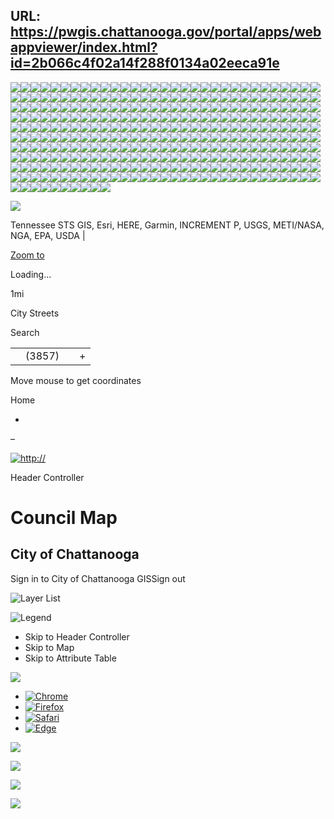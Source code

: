 URL: https://pwgis.chattanooga.gov/portal/apps/webappviewer/index.html?id=2b066c4f02a14f288f0134a02eeca91e
---
![](https://services.arcgisonline.com/ArcGIS/rest/services/World_Topo_Map/MapServer/tile/13/3222/2152)![](https://server.arcgisonline.com/ArcGIS/rest/services/World_Topo_Map/MapServer/tile/13/3223/2152)![](https://services.arcgisonline.com/ArcGIS/rest/services/World_Topo_Map/MapServer/tile/13/3224/2152)![](https://server.arcgisonline.com/ArcGIS/rest/services/World_Topo_Map/MapServer/tile/13/3225/2152)![](https://services.arcgisonline.com/ArcGIS/rest/services/World_Topo_Map/MapServer/tile/13/3226/2152)![](https://server.arcgisonline.com/ArcGIS/rest/services/World_Topo_Map/MapServer/tile/13/3227/2152)![](https://services.arcgisonline.com/ArcGIS/rest/services/World_Topo_Map/MapServer/tile/13/3228/2152)![](https://server.arcgisonline.com/ArcGIS/rest/services/World_Topo_Map/MapServer/tile/13/3229/2152)![](https://services.arcgisonline.com/ArcGIS/rest/services/World_Topo_Map/MapServer/tile/13/3230/2152)![](https://server.arcgisonline.com/ArcGIS/rest/services/World_Topo_Map/MapServer/tile/13/3231/2152)![](https://services.arcgisonline.com/ArcGIS/rest/services/World_Topo_Map/MapServer/tile/13/3232/2152)![](https://server.arcgisonline.com/ArcGIS/rest/services/World_Topo_Map/MapServer/tile/13/3233/2152)![](https://services.arcgisonline.com/ArcGIS/rest/services/World_Topo_Map/MapServer/tile/13/3234/2152)![](https://server.arcgisonline.com/ArcGIS/rest/services/World_Topo_Map/MapServer/tile/13/3235/2152)![](https://services.arcgisonline.com/ArcGIS/rest/services/World_Topo_Map/MapServer/tile/13/3236/2152)![](https://server.arcgisonline.com/ArcGIS/rest/services/World_Topo_Map/MapServer/tile/13/3237/2152)![](https://services.arcgisonline.com/ArcGIS/rest/services/World_Topo_Map/MapServer/tile/13/3238/2152)![](https://server.arcgisonline.com/ArcGIS/rest/services/World_Topo_Map/MapServer/tile/13/3239/2152)![](https://services.arcgisonline.com/ArcGIS/rest/services/World_Topo_Map/MapServer/tile/13/3240/2152)![](https://server.arcgisonline.com/ArcGIS/rest/services/World_Topo_Map/MapServer/tile/13/3241/2152)![](https://services.arcgisonline.com/ArcGIS/rest/services/World_Topo_Map/MapServer/tile/13/3242/2152)![](https://server.arcgisonline.com/ArcGIS/rest/services/World_Topo_Map/MapServer/tile/13/3243/2152)![](https://services.arcgisonline.com/ArcGIS/rest/services/World_Topo_Map/MapServer/tile/13/3244/2152)![](https://server.arcgisonline.com/ArcGIS/rest/services/World_Topo_Map/MapServer/tile/13/3245/2152)![](https://services.arcgisonline.com/ArcGIS/rest/services/World_Topo_Map/MapServer/tile/13/3246/2152)![](https://server.arcgisonline.com/ArcGIS/rest/services/World_Topo_Map/MapServer/tile/13/3247/2152)![](https://services.arcgisonline.com/ArcGIS/rest/services/World_Topo_Map/MapServer/tile/13/3248/2152)![](https://server.arcgisonline.com/ArcGIS/rest/services/World_Topo_Map/MapServer/tile/13/3249/2152)![](https://services.arcgisonline.com/ArcGIS/rest/services/World_Topo_Map/MapServer/tile/13/3250/2152)![](https://server.arcgisonline.com/ArcGIS/rest/services/World_Topo_Map/MapServer/tile/13/3251/2152)![](https://services.arcgisonline.com/ArcGIS/rest/services/World_Topo_Map/MapServer/tile/13/3252/2152)![](https://server.arcgisonline.com/ArcGIS/rest/services/World_Topo_Map/MapServer/tile/13/3253/2152)![](https://services.arcgisonline.com/ArcGIS/rest/services/World_Topo_Map/MapServer/tile/13/3254/2152)![](https://server.arcgisonline.com/ArcGIS/rest/services/World_Topo_Map/MapServer/tile/13/3255/2152)![](https://services.arcgisonline.com/ArcGIS/rest/services/World_Topo_Map/MapServer/tile/13/3256/2152)![](https://server.arcgisonline.com/ArcGIS/rest/services/World_Topo_Map/MapServer/tile/13/3257/2152)![](https://services.arcgisonline.com/ArcGIS/rest/services/World_Topo_Map/MapServer/tile/13/3258/2152)![](https://server.arcgisonline.com/ArcGIS/rest/services/World_Topo_Map/MapServer/tile/13/3259/2152)![](https://services.arcgisonline.com/ArcGIS/rest/services/World_Topo_Map/MapServer/tile/13/3260/2152)![](https://server.arcgisonline.com/ArcGIS/rest/services/World_Topo_Map/MapServer/tile/13/3261/2152)![](https://services.arcgisonline.com/ArcGIS/rest/services/World_Topo_Map/MapServer/tile/13/3222/2153)![](https://server.arcgisonline.com/ArcGIS/rest/services/World_Topo_Map/MapServer/tile/13/3223/2153)![](https://services.arcgisonline.com/ArcGIS/rest/services/World_Topo_Map/MapServer/tile/13/3224/2153)![](https://server.arcgisonline.com/ArcGIS/rest/services/World_Topo_Map/MapServer/tile/13/3225/2153)![](https://services.arcgisonline.com/ArcGIS/rest/services/World_Topo_Map/MapServer/tile/13/3226/2153)![](https://server.arcgisonline.com/ArcGIS/rest/services/World_Topo_Map/MapServer/tile/13/3227/2153)![](https://services.arcgisonline.com/ArcGIS/rest/services/World_Topo_Map/MapServer/tile/13/3228/2153)![](https://server.arcgisonline.com/ArcGIS/rest/services/World_Topo_Map/MapServer/tile/13/3229/2153)![](https://services.arcgisonline.com/ArcGIS/rest/services/World_Topo_Map/MapServer/tile/13/3230/2153)![](https://server.arcgisonline.com/ArcGIS/rest/services/World_Topo_Map/MapServer/tile/13/3231/2153)![](https://services.arcgisonline.com/ArcGIS/rest/services/World_Topo_Map/MapServer/tile/13/3232/2153)![](https://server.arcgisonline.com/ArcGIS/rest/services/World_Topo_Map/MapServer/tile/13/3233/2153)![](https://services.arcgisonline.com/ArcGIS/rest/services/World_Topo_Map/MapServer/tile/13/3234/2153)![](https://server.arcgisonline.com/ArcGIS/rest/services/World_Topo_Map/MapServer/tile/13/3235/2153)![](https://services.arcgisonline.com/ArcGIS/rest/services/World_Topo_Map/MapServer/tile/13/3236/2153)![](https://server.arcgisonline.com/ArcGIS/rest/services/World_Topo_Map/MapServer/tile/13/3237/2153)![](https://services.arcgisonline.com/ArcGIS/rest/services/World_Topo_Map/MapServer/tile/13/3238/2153)![](https://server.arcgisonline.com/ArcGIS/rest/services/World_Topo_Map/MapServer/tile/13/3239/2153)![](https://services.arcgisonline.com/ArcGIS/rest/services/World_Topo_Map/MapServer/tile/13/3240/2153)![](https://server.arcgisonline.com/ArcGIS/rest/services/World_Topo_Map/MapServer/tile/13/3241/2153)![](https://services.arcgisonline.com/ArcGIS/rest/services/World_Topo_Map/MapServer/tile/13/3242/2153)![](https://server.arcgisonline.com/ArcGIS/rest/services/World_Topo_Map/MapServer/tile/13/3243/2153)![](https://services.arcgisonline.com/ArcGIS/rest/services/World_Topo_Map/MapServer/tile/13/3244/2153)![](https://server.arcgisonline.com/ArcGIS/rest/services/World_Topo_Map/MapServer/tile/13/3245/2153)![](https://services.arcgisonline.com/ArcGIS/rest/services/World_Topo_Map/MapServer/tile/13/3246/2153)![](https://server.arcgisonline.com/ArcGIS/rest/services/World_Topo_Map/MapServer/tile/13/3247/2153)![](https://services.arcgisonline.com/ArcGIS/rest/services/World_Topo_Map/MapServer/tile/13/3248/2153)![](https://server.arcgisonline.com/ArcGIS/rest/services/World_Topo_Map/MapServer/tile/13/3249/2153)![](https://services.arcgisonline.com/ArcGIS/rest/services/World_Topo_Map/MapServer/tile/13/3250/2153)![](https://server.arcgisonline.com/ArcGIS/rest/services/World_Topo_Map/MapServer/tile/13/3251/2153)![](https://services.arcgisonline.com/ArcGIS/rest/services/World_Topo_Map/MapServer/tile/13/3252/2153)![](https://server.arcgisonline.com/ArcGIS/rest/services/World_Topo_Map/MapServer/tile/13/3253/2153)![](https://services.arcgisonline.com/ArcGIS/rest/services/World_Topo_Map/MapServer/tile/13/3254/2153)![](https://server.arcgisonline.com/ArcGIS/rest/services/World_Topo_Map/MapServer/tile/13/3255/2153)![](https://services.arcgisonline.com/ArcGIS/rest/services/World_Topo_Map/MapServer/tile/13/3256/2153)![](https://server.arcgisonline.com/ArcGIS/rest/services/World_Topo_Map/MapServer/tile/13/3257/2153)![](https://services.arcgisonline.com/ArcGIS/rest/services/World_Topo_Map/MapServer/tile/13/3258/2153)![](https://server.arcgisonline.com/ArcGIS/rest/services/World_Topo_Map/MapServer/tile/13/3259/2153)![](https://services.arcgisonline.com/ArcGIS/rest/services/World_Topo_Map/MapServer/tile/13/3260/2153)![](https://server.arcgisonline.com/ArcGIS/rest/services/World_Topo_Map/MapServer/tile/13/3261/2153)![](https://services.arcgisonline.com/ArcGIS/rest/services/World_Topo_Map/MapServer/tile/13/3222/2154)![](https://server.arcgisonline.com/ArcGIS/rest/services/World_Topo_Map/MapServer/tile/13/3223/2154)![](https://services.arcgisonline.com/ArcGIS/rest/services/World_Topo_Map/MapServer/tile/13/3224/2154)![](https://server.arcgisonline.com/ArcGIS/rest/services/World_Topo_Map/MapServer/tile/13/3225/2154)![](https://services.arcgisonline.com/ArcGIS/rest/services/World_Topo_Map/MapServer/tile/13/3226/2154)![](https://server.arcgisonline.com/ArcGIS/rest/services/World_Topo_Map/MapServer/tile/13/3227/2154)![](https://services.arcgisonline.com/ArcGIS/rest/services/World_Topo_Map/MapServer/tile/13/3228/2154)![](https://server.arcgisonline.com/ArcGIS/rest/services/World_Topo_Map/MapServer/tile/13/3229/2154)![](https://services.arcgisonline.com/ArcGIS/rest/services/World_Topo_Map/MapServer/tile/13/3230/2154)![](https://server.arcgisonline.com/ArcGIS/rest/services/World_Topo_Map/MapServer/tile/13/3231/2154)![](https://services.arcgisonline.com/ArcGIS/rest/services/World_Topo_Map/MapServer/tile/13/3232/2154)![](https://server.arcgisonline.com/ArcGIS/rest/services/World_Topo_Map/MapServer/tile/13/3233/2154)![](https://services.arcgisonline.com/ArcGIS/rest/services/World_Topo_Map/MapServer/tile/13/3234/2154)![](https://server.arcgisonline.com/ArcGIS/rest/services/World_Topo_Map/MapServer/tile/13/3235/2154)![](https://services.arcgisonline.com/ArcGIS/rest/services/World_Topo_Map/MapServer/tile/13/3236/2154)![](https://server.arcgisonline.com/ArcGIS/rest/services/World_Topo_Map/MapServer/tile/13/3237/2154)![](https://services.arcgisonline.com/ArcGIS/rest/services/World_Topo_Map/MapServer/tile/13/3238/2154)![](https://server.arcgisonline.com/ArcGIS/rest/services/World_Topo_Map/MapServer/tile/13/3239/2154)![](https://services.arcgisonline.com/ArcGIS/rest/services/World_Topo_Map/MapServer/tile/13/3240/2154)![](https://server.arcgisonline.com/ArcGIS/rest/services/World_Topo_Map/MapServer/tile/13/3241/2154)![](https://services.arcgisonline.com/ArcGIS/rest/services/World_Topo_Map/MapServer/tile/13/3242/2154)![](https://server.arcgisonline.com/ArcGIS/rest/services/World_Topo_Map/MapServer/tile/13/3243/2154)![](https://services.arcgisonline.com/ArcGIS/rest/services/World_Topo_Map/MapServer/tile/13/3244/2154)![](https://server.arcgisonline.com/ArcGIS/rest/services/World_Topo_Map/MapServer/tile/13/3245/2154)![](https://services.arcgisonline.com/ArcGIS/rest/services/World_Topo_Map/MapServer/tile/13/3246/2154)![](https://server.arcgisonline.com/ArcGIS/rest/services/World_Topo_Map/MapServer/tile/13/3247/2154)![](https://services.arcgisonline.com/ArcGIS/rest/services/World_Topo_Map/MapServer/tile/13/3248/2154)![](https://server.arcgisonline.com/ArcGIS/rest/services/World_Topo_Map/MapServer/tile/13/3249/2154)![](https://services.arcgisonline.com/ArcGIS/rest/services/World_Topo_Map/MapServer/tile/13/3250/2154)![](https://server.arcgisonline.com/ArcGIS/rest/services/World_Topo_Map/MapServer/tile/13/3251/2154)![](https://services.arcgisonline.com/ArcGIS/rest/services/World_Topo_Map/MapServer/tile/13/3252/2154)![](https://server.arcgisonline.com/ArcGIS/rest/services/World_Topo_Map/MapServer/tile/13/3253/2154)![](https://services.arcgisonline.com/ArcGIS/rest/services/World_Topo_Map/MapServer/tile/13/3254/2154)![](https://server.arcgisonline.com/ArcGIS/rest/services/World_Topo_Map/MapServer/tile/13/3255/2154)![](https://services.arcgisonline.com/ArcGIS/rest/services/World_Topo_Map/MapServer/tile/13/3256/2154)![](https://server.arcgisonline.com/ArcGIS/rest/services/World_Topo_Map/MapServer/tile/13/3257/2154)![](https://services.arcgisonline.com/ArcGIS/rest/services/World_Topo_Map/MapServer/tile/13/3258/2154)![](https://server.arcgisonline.com/ArcGIS/rest/services/World_Topo_Map/MapServer/tile/13/3259/2154)![](https://services.arcgisonline.com/ArcGIS/rest/services/World_Topo_Map/MapServer/tile/13/3260/2154)![](https://server.arcgisonline.com/ArcGIS/rest/services/World_Topo_Map/MapServer/tile/13/3261/2154)![](https://services.arcgisonline.com/ArcGIS/rest/services/World_Topo_Map/MapServer/tile/13/3222/2155)![](https://server.arcgisonline.com/ArcGIS/rest/services/World_Topo_Map/MapServer/tile/13/3223/2155)![](https://services.arcgisonline.com/ArcGIS/rest/services/World_Topo_Map/MapServer/tile/13/3224/2155)![](https://server.arcgisonline.com/ArcGIS/rest/services/World_Topo_Map/MapServer/tile/13/3225/2155)![](https://services.arcgisonline.com/ArcGIS/rest/services/World_Topo_Map/MapServer/tile/13/3226/2155)![](https://server.arcgisonline.com/ArcGIS/rest/services/World_Topo_Map/MapServer/tile/13/3227/2155)![](https://services.arcgisonline.com/ArcGIS/rest/services/World_Topo_Map/MapServer/tile/13/3228/2155)![](https://server.arcgisonline.com/ArcGIS/rest/services/World_Topo_Map/MapServer/tile/13/3229/2155)![](https://services.arcgisonline.com/ArcGIS/rest/services/World_Topo_Map/MapServer/tile/13/3230/2155)![](https://server.arcgisonline.com/ArcGIS/rest/services/World_Topo_Map/MapServer/tile/13/3231/2155)![](https://services.arcgisonline.com/ArcGIS/rest/services/World_Topo_Map/MapServer/tile/13/3232/2155)![](https://server.arcgisonline.com/ArcGIS/rest/services/World_Topo_Map/MapServer/tile/13/3233/2155)![](https://services.arcgisonline.com/ArcGIS/rest/services/World_Topo_Map/MapServer/tile/13/3234/2155)![](https://server.arcgisonline.com/ArcGIS/rest/services/World_Topo_Map/MapServer/tile/13/3235/2155)![](https://services.arcgisonline.com/ArcGIS/rest/services/World_Topo_Map/MapServer/tile/13/3236/2155)![](https://server.arcgisonline.com/ArcGIS/rest/services/World_Topo_Map/MapServer/tile/13/3237/2155)![](https://services.arcgisonline.com/ArcGIS/rest/services/World_Topo_Map/MapServer/tile/13/3238/2155)![](https://server.arcgisonline.com/ArcGIS/rest/services/World_Topo_Map/MapServer/tile/13/3239/2155)![](https://services.arcgisonline.com/ArcGIS/rest/services/World_Topo_Map/MapServer/tile/13/3240/2155)![](https://server.arcgisonline.com/ArcGIS/rest/services/World_Topo_Map/MapServer/tile/13/3241/2155)![](https://services.arcgisonline.com/ArcGIS/rest/services/World_Topo_Map/MapServer/tile/13/3242/2155)![](https://server.arcgisonline.com/ArcGIS/rest/services/World_Topo_Map/MapServer/tile/13/3243/2155)![](https://services.arcgisonline.com/ArcGIS/rest/services/World_Topo_Map/MapServer/tile/13/3244/2155)![](https://server.arcgisonline.com/ArcGIS/rest/services/World_Topo_Map/MapServer/tile/13/3245/2155)![](https://services.arcgisonline.com/ArcGIS/rest/services/World_Topo_Map/MapServer/tile/13/3246/2155)![](https://server.arcgisonline.com/ArcGIS/rest/services/World_Topo_Map/MapServer/tile/13/3247/2155)![](https://services.arcgisonline.com/ArcGIS/rest/services/World_Topo_Map/MapServer/tile/13/3248/2155)![](https://server.arcgisonline.com/ArcGIS/rest/services/World_Topo_Map/MapServer/tile/13/3249/2155)![](https://services.arcgisonline.com/ArcGIS/rest/services/World_Topo_Map/MapServer/tile/13/3250/2155)![](https://server.arcgisonline.com/ArcGIS/rest/services/World_Topo_Map/MapServer/tile/13/3251/2155)![](https://services.arcgisonline.com/ArcGIS/rest/services/World_Topo_Map/MapServer/tile/13/3252/2155)![](https://server.arcgisonline.com/ArcGIS/rest/services/World_Topo_Map/MapServer/tile/13/3253/2155)![](https://services.arcgisonline.com/ArcGIS/rest/services/World_Topo_Map/MapServer/tile/13/3254/2155)![](https://server.arcgisonline.com/ArcGIS/rest/services/World_Topo_Map/MapServer/tile/13/3255/2155)![](https://services.arcgisonline.com/ArcGIS/rest/services/World_Topo_Map/MapServer/tile/13/3256/2155)![](https://server.arcgisonline.com/ArcGIS/rest/services/World_Topo_Map/MapServer/tile/13/3257/2155)![](https://services.arcgisonline.com/ArcGIS/rest/services/World_Topo_Map/MapServer/tile/13/3258/2155)![](https://server.arcgisonline.com/ArcGIS/rest/services/World_Topo_Map/MapServer/tile/13/3259/2155)![](https://services.arcgisonline.com/ArcGIS/rest/services/World_Topo_Map/MapServer/tile/13/3260/2155)![](https://server.arcgisonline.com/ArcGIS/rest/services/World_Topo_Map/MapServer/tile/13/3261/2155)![](https://services.arcgisonline.com/ArcGIS/rest/services/World_Topo_Map/MapServer/tile/13/3222/2156)![](https://server.arcgisonline.com/ArcGIS/rest/services/World_Topo_Map/MapServer/tile/13/3223/2156)![](https://services.arcgisonline.com/ArcGIS/rest/services/World_Topo_Map/MapServer/tile/13/3224/2156)![](https://server.arcgisonline.com/ArcGIS/rest/services/World_Topo_Map/MapServer/tile/13/3225/2156)![](https://services.arcgisonline.com/ArcGIS/rest/services/World_Topo_Map/MapServer/tile/13/3226/2156)![](https://server.arcgisonline.com/ArcGIS/rest/services/World_Topo_Map/MapServer/tile/13/3227/2156)![](https://services.arcgisonline.com/ArcGIS/rest/services/World_Topo_Map/MapServer/tile/13/3228/2156)![](https://server.arcgisonline.com/ArcGIS/rest/services/World_Topo_Map/MapServer/tile/13/3229/2156)![](https://services.arcgisonline.com/ArcGIS/rest/services/World_Topo_Map/MapServer/tile/13/3230/2156)![](https://server.arcgisonline.com/ArcGIS/rest/services/World_Topo_Map/MapServer/tile/13/3231/2156)![](https://services.arcgisonline.com/ArcGIS/rest/services/World_Topo_Map/MapServer/tile/13/3232/2156)![](https://server.arcgisonline.com/ArcGIS/rest/services/World_Topo_Map/MapServer/tile/13/3233/2156)![](https://services.arcgisonline.com/ArcGIS/rest/services/World_Topo_Map/MapServer/tile/13/3234/2156)![](https://server.arcgisonline.com/ArcGIS/rest/services/World_Topo_Map/MapServer/tile/13/3235/2156)![](https://services.arcgisonline.com/ArcGIS/rest/services/World_Topo_Map/MapServer/tile/13/3236/2156)![](https://server.arcgisonline.com/ArcGIS/rest/services/World_Topo_Map/MapServer/tile/13/3237/2156)![](https://services.arcgisonline.com/ArcGIS/rest/services/World_Topo_Map/MapServer/tile/13/3238/2156)![](https://server.arcgisonline.com/ArcGIS/rest/services/World_Topo_Map/MapServer/tile/13/3239/2156)![](https://services.arcgisonline.com/ArcGIS/rest/services/World_Topo_Map/MapServer/tile/13/3240/2156)![](https://server.arcgisonline.com/ArcGIS/rest/services/World_Topo_Map/MapServer/tile/13/3241/2156)![](https://services.arcgisonline.com/ArcGIS/rest/services/World_Topo_Map/MapServer/tile/13/3242/2156)![](https://server.arcgisonline.com/ArcGIS/rest/services/World_Topo_Map/MapServer/tile/13/3243/2156)![](https://services.arcgisonline.com/ArcGIS/rest/services/World_Topo_Map/MapServer/tile/13/3244/2156)![](https://server.arcgisonline.com/ArcGIS/rest/services/World_Topo_Map/MapServer/tile/13/3245/2156)![](https://services.arcgisonline.com/ArcGIS/rest/services/World_Topo_Map/MapServer/tile/13/3246/2156)![](https://server.arcgisonline.com/ArcGIS/rest/services/World_Topo_Map/MapServer/tile/13/3247/2156)![](https://services.arcgisonline.com/ArcGIS/rest/services/World_Topo_Map/MapServer/tile/13/3248/2156)![](https://server.arcgisonline.com/ArcGIS/rest/services/World_Topo_Map/MapServer/tile/13/3249/2156)![](https://services.arcgisonline.com/ArcGIS/rest/services/World_Topo_Map/MapServer/tile/13/3250/2156)![](https://server.arcgisonline.com/ArcGIS/rest/services/World_Topo_Map/MapServer/tile/13/3251/2156)![](https://services.arcgisonline.com/ArcGIS/rest/services/World_Topo_Map/MapServer/tile/13/3252/2156)![](https://server.arcgisonline.com/ArcGIS/rest/services/World_Topo_Map/MapServer/tile/13/3253/2156)![](https://services.arcgisonline.com/ArcGIS/rest/services/World_Topo_Map/MapServer/tile/13/3254/2156)![](https://server.arcgisonline.com/ArcGIS/rest/services/World_Topo_Map/MapServer/tile/13/3255/2156)![](https://services.arcgisonline.com/ArcGIS/rest/services/World_Topo_Map/MapServer/tile/13/3256/2156)![](https://server.arcgisonline.com/ArcGIS/rest/services/World_Topo_Map/MapServer/tile/13/3257/2156)![](https://services.arcgisonline.com/ArcGIS/rest/services/World_Topo_Map/MapServer/tile/13/3258/2156)![](https://server.arcgisonline.com/ArcGIS/rest/services/World_Topo_Map/MapServer/tile/13/3259/2156)![](https://services.arcgisonline.com/ArcGIS/rest/services/World_Topo_Map/MapServer/tile/13/3260/2156)![](https://server.arcgisonline.com/ArcGIS/rest/services/World_Topo_Map/MapServer/tile/13/3261/2156)![](https://services.arcgisonline.com/ArcGIS/rest/services/World_Topo_Map/MapServer/tile/13/3222/2157)![](https://server.arcgisonline.com/ArcGIS/rest/services/World_Topo_Map/MapServer/tile/13/3223/2157)![](https://services.arcgisonline.com/ArcGIS/rest/services/World_Topo_Map/MapServer/tile/13/3224/2157)![](https://server.arcgisonline.com/ArcGIS/rest/services/World_Topo_Map/MapServer/tile/13/3225/2157)![](https://services.arcgisonline.com/ArcGIS/rest/services/World_Topo_Map/MapServer/tile/13/3226/2157)![](https://server.arcgisonline.com/ArcGIS/rest/services/World_Topo_Map/MapServer/tile/13/3227/2157)![](https://services.arcgisonline.com/ArcGIS/rest/services/World_Topo_Map/MapServer/tile/13/3228/2157)![](https://server.arcgisonline.com/ArcGIS/rest/services/World_Topo_Map/MapServer/tile/13/3229/2157)![](https://services.arcgisonline.com/ArcGIS/rest/services/World_Topo_Map/MapServer/tile/13/3230/2157)![](https://server.arcgisonline.com/ArcGIS/rest/services/World_Topo_Map/MapServer/tile/13/3231/2157)![](https://services.arcgisonline.com/ArcGIS/rest/services/World_Topo_Map/MapServer/tile/13/3232/2157)![](https://server.arcgisonline.com/ArcGIS/rest/services/World_Topo_Map/MapServer/tile/13/3233/2157)![](https://services.arcgisonline.com/ArcGIS/rest/services/World_Topo_Map/MapServer/tile/13/3234/2157)![](https://server.arcgisonline.com/ArcGIS/rest/services/World_Topo_Map/MapServer/tile/13/3235/2157)![](https://services.arcgisonline.com/ArcGIS/rest/services/World_Topo_Map/MapServer/tile/13/3236/2157)![](https://server.arcgisonline.com/ArcGIS/rest/services/World_Topo_Map/MapServer/tile/13/3237/2157)![](https://services.arcgisonline.com/ArcGIS/rest/services/World_Topo_Map/MapServer/tile/13/3238/2157)![](https://server.arcgisonline.com/ArcGIS/rest/services/World_Topo_Map/MapServer/tile/13/3239/2157)![](https://services.arcgisonline.com/ArcGIS/rest/services/World_Topo_Map/MapServer/tile/13/3240/2157)![](https://server.arcgisonline.com/ArcGIS/rest/services/World_Topo_Map/MapServer/tile/13/3241/2157)![](https://services.arcgisonline.com/ArcGIS/rest/services/World_Topo_Map/MapServer/tile/13/3242/2157)![](https://server.arcgisonline.com/ArcGIS/rest/services/World_Topo_Map/MapServer/tile/13/3243/2157)![](https://services.arcgisonline.com/ArcGIS/rest/services/World_Topo_Map/MapServer/tile/13/3244/2157)![](https://server.arcgisonline.com/ArcGIS/rest/services/World_Topo_Map/MapServer/tile/13/3245/2157)![](https://services.arcgisonline.com/ArcGIS/rest/services/World_Topo_Map/MapServer/tile/13/3246/2157)![](https://server.arcgisonline.com/ArcGIS/rest/services/World_Topo_Map/MapServer/tile/13/3247/2157)![](https://services.arcgisonline.com/ArcGIS/rest/services/World_Topo_Map/MapServer/tile/13/3248/2157)![](https://server.arcgisonline.com/ArcGIS/rest/services/World_Topo_Map/MapServer/tile/13/3249/2157)![](https://services.arcgisonline.com/ArcGIS/rest/services/World_Topo_Map/MapServer/tile/13/3250/2157)![](https://server.arcgisonline.com/ArcGIS/rest/services/World_Topo_Map/MapServer/tile/13/3251/2157)![](https://services.arcgisonline.com/ArcGIS/rest/services/World_Topo_Map/MapServer/tile/13/3252/2157)![](https://server.arcgisonline.com/ArcGIS/rest/services/World_Topo_Map/MapServer/tile/13/3253/2157)![](https://services.arcgisonline.com/ArcGIS/rest/services/World_Topo_Map/MapServer/tile/13/3254/2157)![](https://server.arcgisonline.com/ArcGIS/rest/services/World_Topo_Map/MapServer/tile/13/3255/2157)![](https://services.arcgisonline.com/ArcGIS/rest/services/World_Topo_Map/MapServer/tile/13/3256/2157)![](https://server.arcgisonline.com/ArcGIS/rest/services/World_Topo_Map/MapServer/tile/13/3257/2157)![](https://services.arcgisonline.com/ArcGIS/rest/services/World_Topo_Map/MapServer/tile/13/3258/2157)![](https://server.arcgisonline.com/ArcGIS/rest/services/World_Topo_Map/MapServer/tile/13/3259/2157)![](https://services.arcgisonline.com/ArcGIS/rest/services/World_Topo_Map/MapServer/tile/13/3260/2157)![](https://server.arcgisonline.com/ArcGIS/rest/services/World_Topo_Map/MapServer/tile/13/3261/2157)![](https://services.arcgisonline.com/ArcGIS/rest/services/World_Topo_Map/MapServer/tile/13/3222/2158)![](https://server.arcgisonline.com/ArcGIS/rest/services/World_Topo_Map/MapServer/tile/13/3223/2158)![](https://services.arcgisonline.com/ArcGIS/rest/services/World_Topo_Map/MapServer/tile/13/3224/2158)![](https://server.arcgisonline.com/ArcGIS/rest/services/World_Topo_Map/MapServer/tile/13/3225/2158)![](https://services.arcgisonline.com/ArcGIS/rest/services/World_Topo_Map/MapServer/tile/13/3226/2158)![](https://server.arcgisonline.com/ArcGIS/rest/services/World_Topo_Map/MapServer/tile/13/3227/2158)![](https://services.arcgisonline.com/ArcGIS/rest/services/World_Topo_Map/MapServer/tile/13/3228/2158)![](https://server.arcgisonline.com/ArcGIS/rest/services/World_Topo_Map/MapServer/tile/13/3229/2158)![](https://services.arcgisonline.com/ArcGIS/rest/services/World_Topo_Map/MapServer/tile/13/3230/2158)![](https://server.arcgisonline.com/ArcGIS/rest/services/World_Topo_Map/MapServer/tile/13/3231/2158)![](https://services.arcgisonline.com/ArcGIS/rest/services/World_Topo_Map/MapServer/tile/13/3232/2158)![](https://server.arcgisonline.com/ArcGIS/rest/services/World_Topo_Map/MapServer/tile/13/3233/2158)![](https://services.arcgisonline.com/ArcGIS/rest/services/World_Topo_Map/MapServer/tile/13/3234/2158)![](https://server.arcgisonline.com/ArcGIS/rest/services/World_Topo_Map/MapServer/tile/13/3235/2158)![](https://services.arcgisonline.com/ArcGIS/rest/services/World_Topo_Map/MapServer/tile/13/3236/2158)![](https://server.arcgisonline.com/ArcGIS/rest/services/World_Topo_Map/MapServer/tile/13/3237/2158)![](https://services.arcgisonline.com/ArcGIS/rest/services/World_Topo_Map/MapServer/tile/13/3238/2158)![](https://server.arcgisonline.com/ArcGIS/rest/services/World_Topo_Map/MapServer/tile/13/3239/2158)![](https://services.arcgisonline.com/ArcGIS/rest/services/World_Topo_Map/MapServer/tile/13/3240/2158)![](https://server.arcgisonline.com/ArcGIS/rest/services/World_Topo_Map/MapServer/tile/13/3241/2158)![](https://services.arcgisonline.com/ArcGIS/rest/services/World_Topo_Map/MapServer/tile/13/3242/2158)![](https://server.arcgisonline.com/ArcGIS/rest/services/World_Topo_Map/MapServer/tile/13/3243/2158)![](https://services.arcgisonline.com/ArcGIS/rest/services/World_Topo_Map/MapServer/tile/13/3244/2158)![](https://server.arcgisonline.com/ArcGIS/rest/services/World_Topo_Map/MapServer/tile/13/3245/2158)![](https://services.arcgisonline.com/ArcGIS/rest/services/World_Topo_Map/MapServer/tile/13/3246/2158)![](https://server.arcgisonline.com/ArcGIS/rest/services/World_Topo_Map/MapServer/tile/13/3247/2158)![](https://services.arcgisonline.com/ArcGIS/rest/services/World_Topo_Map/MapServer/tile/13/3248/2158)![](https://server.arcgisonline.com/ArcGIS/rest/services/World_Topo_Map/MapServer/tile/13/3249/2158)![](https://services.arcgisonline.com/ArcGIS/rest/services/World_Topo_Map/MapServer/tile/13/3250/2158)![](https://server.arcgisonline.com/ArcGIS/rest/services/World_Topo_Map/MapServer/tile/13/3251/2158)![](https://services.arcgisonline.com/ArcGIS/rest/services/World_Topo_Map/MapServer/tile/13/3252/2158)![](https://server.arcgisonline.com/ArcGIS/rest/services/World_Topo_Map/MapServer/tile/13/3253/2158)![](https://services.arcgisonline.com/ArcGIS/rest/services/World_Topo_Map/MapServer/tile/13/3254/2158)![](https://server.arcgisonline.com/ArcGIS/rest/services/World_Topo_Map/MapServer/tile/13/3255/2158)![](https://services.arcgisonline.com/ArcGIS/rest/services/World_Topo_Map/MapServer/tile/13/3256/2158)![](https://server.arcgisonline.com/ArcGIS/rest/services/World_Topo_Map/MapServer/tile/13/3257/2158)![](https://services.arcgisonline.com/ArcGIS/rest/services/World_Topo_Map/MapServer/tile/13/3258/2158)![](https://server.arcgisonline.com/ArcGIS/rest/services/World_Topo_Map/MapServer/tile/13/3259/2158)![](https://services.arcgisonline.com/ArcGIS/rest/services/World_Topo_Map/MapServer/tile/13/3260/2158)![](https://server.arcgisonline.com/ArcGIS/rest/services/World_Topo_Map/MapServer/tile/13/3261/2158)![](https://services.arcgisonline.com/ArcGIS/rest/services/World_Topo_Map/MapServer/tile/13/3222/2159)![](https://server.arcgisonline.com/ArcGIS/rest/services/World_Topo_Map/MapServer/tile/13/3223/2159)![](https://services.arcgisonline.com/ArcGIS/rest/services/World_Topo_Map/MapServer/tile/13/3224/2159)![](https://server.arcgisonline.com/ArcGIS/rest/services/World_Topo_Map/MapServer/tile/13/3225/2159)![](https://services.arcgisonline.com/ArcGIS/rest/services/World_Topo_Map/MapServer/tile/13/3226/2159)![](https://server.arcgisonline.com/ArcGIS/rest/services/World_Topo_Map/MapServer/tile/13/3227/2159)![](https://services.arcgisonline.com/ArcGIS/rest/services/World_Topo_Map/MapServer/tile/13/3228/2159)![](https://server.arcgisonline.com/ArcGIS/rest/services/World_Topo_Map/MapServer/tile/13/3229/2159)![](https://services.arcgisonline.com/ArcGIS/rest/services/World_Topo_Map/MapServer/tile/13/3230/2159)![](https://server.arcgisonline.com/ArcGIS/rest/services/World_Topo_Map/MapServer/tile/13/3231/2159)![](https://services.arcgisonline.com/ArcGIS/rest/services/World_Topo_Map/MapServer/tile/13/3232/2159)![](https://server.arcgisonline.com/ArcGIS/rest/services/World_Topo_Map/MapServer/tile/13/3233/2159)![](https://services.arcgisonline.com/ArcGIS/rest/services/World_Topo_Map/MapServer/tile/13/3234/2159)![](https://server.arcgisonline.com/ArcGIS/rest/services/World_Topo_Map/MapServer/tile/13/3235/2159)![](https://services.arcgisonline.com/ArcGIS/rest/services/World_Topo_Map/MapServer/tile/13/3236/2159)![](https://server.arcgisonline.com/ArcGIS/rest/services/World_Topo_Map/MapServer/tile/13/3237/2159)![](https://services.arcgisonline.com/ArcGIS/rest/services/World_Topo_Map/MapServer/tile/13/3238/2159)![](https://server.arcgisonline.com/ArcGIS/rest/services/World_Topo_Map/MapServer/tile/13/3239/2159)![](https://services.arcgisonline.com/ArcGIS/rest/services/World_Topo_Map/MapServer/tile/13/3240/2159)![](https://server.arcgisonline.com/ArcGIS/rest/services/World_Topo_Map/MapServer/tile/13/3241/2159)![](https://services.arcgisonline.com/ArcGIS/rest/services/World_Topo_Map/MapServer/tile/13/3242/2159)![](https://server.arcgisonline.com/ArcGIS/rest/services/World_Topo_Map/MapServer/tile/13/3243/2159)![](https://services.arcgisonline.com/ArcGIS/rest/services/World_Topo_Map/MapServer/tile/13/3244/2159)![](https://server.arcgisonline.com/ArcGIS/rest/services/World_Topo_Map/MapServer/tile/13/3245/2159)![](https://services.arcgisonline.com/ArcGIS/rest/services/World_Topo_Map/MapServer/tile/13/3246/2159)![](https://server.arcgisonline.com/ArcGIS/rest/services/World_Topo_Map/MapServer/tile/13/3247/2159)![](https://services.arcgisonline.com/ArcGIS/rest/services/World_Topo_Map/MapServer/tile/13/3248/2159)![](https://server.arcgisonline.com/ArcGIS/rest/services/World_Topo_Map/MapServer/tile/13/3249/2159)![](https://services.arcgisonline.com/ArcGIS/rest/services/World_Topo_Map/MapServer/tile/13/3250/2159)![](https://server.arcgisonline.com/ArcGIS/rest/services/World_Topo_Map/MapServer/tile/13/3251/2159)![](https://services.arcgisonline.com/ArcGIS/rest/services/World_Topo_Map/MapServer/tile/13/3252/2159)![](https://server.arcgisonline.com/ArcGIS/rest/services/World_Topo_Map/MapServer/tile/13/3253/2159)![](https://services.arcgisonline.com/ArcGIS/rest/services/World_Topo_Map/MapServer/tile/13/3254/2159)![](https://server.arcgisonline.com/ArcGIS/rest/services/World_Topo_Map/MapServer/tile/13/3255/2159)![](https://services.arcgisonline.com/ArcGIS/rest/services/World_Topo_Map/MapServer/tile/13/3256/2159)![](https://server.arcgisonline.com/ArcGIS/rest/services/World_Topo_Map/MapServer/tile/13/3257/2159)![](https://services.arcgisonline.com/ArcGIS/rest/services/World_Topo_Map/MapServer/tile/13/3258/2159)![](https://server.arcgisonline.com/ArcGIS/rest/services/World_Topo_Map/MapServer/tile/13/3259/2159)![](https://services.arcgisonline.com/ArcGIS/rest/services/World_Topo_Map/MapServer/tile/13/3260/2159)![](https://server.arcgisonline.com/ArcGIS/rest/services/World_Topo_Map/MapServer/tile/13/3261/2159)

![](https://pwgis.chattanooga.gov/server/rest/services/Administrative_Areas/CouncilDistricts/MapServer/export?dpi=96&transparent=true&format=png32&layers=show%3A0&bbox=-9509333.352331966%2C4082084.7143734153%2C-9472643.578755133%2C4272412.914803248&bboxSR=102100&imageSR=102100&size=1920%2C9960&f=image)

Tennessee STS GIS, Esri, HERE, Garmin, INCREMENT P, USGS, METI/NASA, NGA, EPA, USDA \|

[Zoom to](javascript:void(0); "Zoom to")

Loading...

1mi

City Streets

Search

|     |     |     |     |
| --- | --- | --- | --- |
|  | (3857) |  | + |

Move mouse to get coordinates

Home

+

–

[![http://](https://pwgis.chattanooga.gov/portal/sharing/rest/content/items/2b066c4f02a14f288f0134a02eeca91e/resources/inConfig/299448301143719.png)](http://)

Header Controller

# Council Map

## City of Chattanooga

Sign in to City of Chattanooga GISSign out

![Layer List](/portal/apps/webappviewer/widgets/LayerList/images/icon.png?wab_dv=2.26)

![Legend](/portal/apps/webappviewer/widgets/Legend/images/icon.png?wab_dv=2.26)

- Skip to Header Controller
- Skip to Map
- Skip to Attribute Table

![](./browser-message/close.png)

- [![Chrome](./browser-message/chrome.png)](https://www.google.com/chrome/)
- [![Firefox](./browser-message/firefox.png)](https://www.mozilla.org/firefox/)
- [![Safari](./browser-message/safari.png)](https://www.apple.com/safari/)
- [![Edge](./browser-message/edge.png)](https://www.microsoft.com/edge)

![](https://pwgis.chattanooga.gov/portal/jsapi/jsapi/esri/dijit/images/whitex.png)

![](https://pwgis.chattanooga.gov/portal/jsapi/jsapi/esri/dijit/images/whitedown.png)

![](https://pwgis.chattanooga.gov/portal/jsapi/jsapi/esri/dijit/images/whitel.png)

![](https://pwgis.chattanooga.gov/portal/jsapi/jsapi/esri/dijit/images/whiter.png)